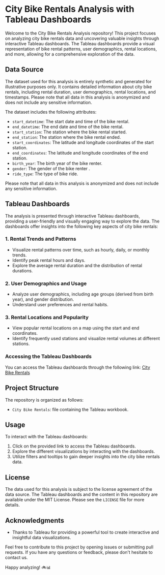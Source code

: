 # City Bike Rentals Analysis with Tableau Dashboards

Welcome to the City Bike Rentals Analysis repository! This project focuses on analyzing city bike rentals data and uncovering valuable insights through interactive Tableau dashboards. The Tableau dashboards provide a visual representation of bike rental patterns, user demographics, rental locations, and more, allowing for a comprehensive exploration of the data.

## Data Source

The dataset used for this analysis is entirely synthetic and generated for illustrative purposes only. It contains detailed information about city bike rentals, including rental duration, user demographics, rental locations, and timestamps. Please note that all data in this analysis is anonymized and does not include any sensitive information.

The dataset includes the following attributes:

- `start_datetime`: The start date and time of the bike rental.
- `end_datetime`: The end date and time of the bike rental.
- `start_station`: The station where the bike rental started.
- `end_station`: The station where the bike rental ended.
- `start_coordinates`: The latitude and longitude coordinates of the start station.
- `end_coordinates`: The latitude and longitude coordinates of the end station.
- `birth_year`: The birth year of the bike renter.
- `gender`: The gender of the bike renter .
- `ride_type`: The type of bike ride.

Please note that all data in this analysis is anonymized and does not include any sensitive information.

## Tableau Dashboards

The analysis is presented through interactive Tableau dashboards, providing a user-friendly and visually engaging way to explore the data. The dashboards offer insights into the following key aspects of city bike rentals:

### 1. Rental Trends and Patterns

- Visualize rental patterns over time, such as hourly, daily, or monthly trends.
- Identify peak rental hours and days.
- Explore the average rental duration and the distribution of rental durations.

### 2. User Demographics and Usage

- Analyze user demographics, including age groups (derived from birth year), and gender distribution.
- Understand user preferences and rental habits.

### 3. Rental Locations and Popularity

- View popular rental locations on a map using the start and end coordinates.
- Identify frequently used stations and visualize rental volumes at different stations.

### Accessing the Tableau Dashboards

You can access the Tableau dashboards through the following link: [City Bike Rentals](https://public.tableau.com/app/profile/hazeed.harshad/viz/CityBikeRentals/CityBikeRentals)

## Project Structure

The repository is organized as follows:

- `City Bike Rentals`: file containing the Tableau workbook.

## Usage

To interact with the Tableau dashboards:

1. Click on the provided link to access the Tableau dashboards.
2. Explore the different visualizations by interacting with the dashboards.
3. Utilize filters and tooltips to gain deeper insights into the city bike rentals data.

## License

The data used for this analysis is subject to the license agreement of the data source. The Tableau dashboards and the content in this repository are available under the MIT License. Please see the `LICENSE` file for more details.

## Acknowledgments

- Thanks to Tableau for providing a powerful tool to create interactive and insightful data visualizations.

Feel free to contribute to this project by opening issues or submitting pull requests. If you have any questions or feedback, please don't hesitate to contact us.

Happy analyzing! 🚲📊
